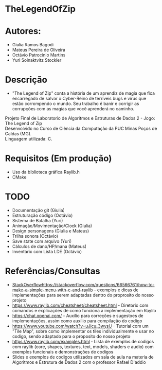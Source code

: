 # TheLegendOfZip

# Autores:
- Giulia Ramos Bagodi  
- Mateus Pereira de Oliveira  
- Octávio Patrocínio Martins  
- Yuri Soinaktvitz Stockler  

# Descrição
- "The Legend of Zip" conta a história de um aprendiz de magia que fica encarregado de salvar o Cyber-Reino de terríveis bugs e vírus que estão corrompendo o mundo. Seu trabalho é banir e corrigir as corrupções com as magias que você aprenderá no caminho.  

Projeto Final de  Laboratorio de Algoritmos e Estruturas de Dados 2 - Jogo: The Legend of Zip  
Desenvolvido no Curso de Ciência da Computação da PUC Minas Poços de Caldas (MG).  
Linguagem utilizada: C.  

# Requisitos (Em produção)
- Uso da biblioteca gráfica Raylib.h
- CMake

# TODO
- Documentação git (Giulia)
- Estruturação código (Octávio)
- Sistema de Batalha (Yuri)
- Animação/Movimentação/Clock (Giulia)
- Design personagens (Giulia e Mateus)
- Trilha sonora (Octávio)
- Save state com arquivo (Yuri)
- Cálculos de dano/HP/mana (Mateus)
- Inventário com Lista LDE (Octávio)

# Referências/Consultas

 - [StackOverflow](https://stackoverflow.com/questions/66566761/how-to-make-a-simple-menu-with-c-and-raylib)https://stackoverflow.com/questions/66566761/how-to-make-a-simple-menu-with-c-and-raylib - exemplos e dicas de implementações para serem adaptadas dentro do proprosito do nosso projeto
 - https://www.raylib.com/cheatsheet/cheatsheet.html - Diretorio com comandos e explicações de como funciona a implementação em Raylib
 - https://chat.openai.com/ - Auxilio para correções e sugestoes de implementações, assim como auxilio para compilação do codigo
 - https://www.youtube.com/watch?v=uJicu_3wysU - Tutorial com um "Tile Map", sobre como implementar os tiles individualmente e usar no codigo, sendo adaptado para o proposito do nosso projeto
 - https://www.raylib.com/examples.html - Lista de exemplos de codigos com raylib (core, shapes, textures, text, models, shaders e audio) com exemplos funcionais e demonstrações de codigos
 - Slides e exemplos de codigos utilizados em sala de aula na materia de Algoritmos e Estrutura de Dados 2 com o professor Rafael D'addio
   
   
